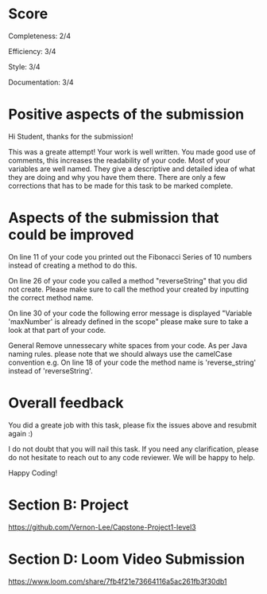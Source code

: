 
# Score

Completeness: 2/4

Efficiency: 3/4

Style: 3/4

Documentation: 3/4

# Positive aspects of the submission

Hi Student, thanks for the submission!

This was a greate attempt! Your work is well written. You made good use of comments, this increases the readability of your code.
Most of your variables are well named. They give a descriptive and detailed idea of what they are doing and why you have them there.
There are only a few corrections that has to be made for this task to be marked complete.

# Aspects of the submission that could be improved 

On line 11 of your code you printed out the Fibonacci Series of 10 numbers instead of creating a method to do this. 

On line 26 of your code you called a method "reverseString" that you did not create. Please make sure to call the method your created
by inputting the correct method name.

On line 30 of your code the following error message is displayed "Variable 'maxNumber' is already defined in the scope" please make 
sure to take a look at that part of your code.

General
Remove unnessecary white spaces from your code.
As per Java naming rules. please note that we should always use the camelCase convention e.g.
On line 18 of your code the method name is 'reverse_string' instead of 'reverseString'.

# Overall feedback

You did a greate job with this task, please fix the issues above and resubmit again :)

I do not doubt that you will nail this task. If you need any clarification, please do not hesitate to reach out to any code reviewer.
We will be happy to help.

Happy Coding!

# Section B: Project

https://github.com/Vernon-Lee/Capstone-Project1-level3

# Section D: Loom Video Submission

https://www.loom.com/share/7fb4f21e73664116a5ac261fb3f30db1
